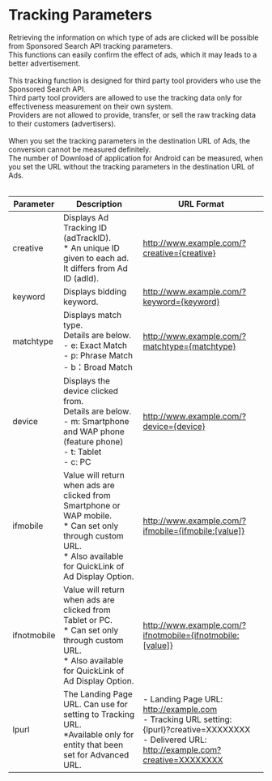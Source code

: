 # Tracking Parameters
Retrieving the information on which type of ads are clicked will be possible from Sponsored Search API tracking parameters. <br>
This functions can easily confirm the effect of ads, which it may leads to a better advertisement.<br>
<br>
This tracking function is designed for third party tool providers who use the Sponsored Search API. <br>
Third party tool providers are allowed to use the tracking data only for effectiveness measurement on their own system. <br>
Providers are not allowed to provide, transfer, or sell the raw tracking data to their customers (advertisers).<br>
<br>
When you set the tracking parameters in the destination URL of Ads, the conversion cannot be measured definitely.<br>
The number of Download of application for Android can be measured, when you set the URL without the tracking parameters in the destination URL of Ads.<br>
<br>

Parameter | Description | URL Format
---------- | ------------------- | ----------------------
creative |Displays Ad Tracking ID (adTrackID).<br>* An unique ID given to each ad. It differs from Ad ID (adId).| http://www.example.com/?creative={creative} 
keyword | Displays bidding keyword.| http://www.example.com/?keyword={keyword} 
matchtype | Displays match type.<br> Details are below.<br> - e: Exact Match<br> - p: Phrase Match<br> - b：Broad Match|http://www.example.com/?matchtype={matchtype} 
device | Displays the device clicked from. <br>Details are below.<br> - m: Smartphone and WAP phone (feature phone)<br> - t: Tablet<br> - c: PC | http://www.example.com/?device={device}<br>
ifmobile | Value will return when ads are clicked from Smartphone or WAP mobile.<br>* Can set only through custom URL.<br>* Also available for QuickLink of Ad Display Option.| http://www.example.com/?ifmobile={ifmobile:[value]}
ifnotmobile| Value will return when ads are clicked from Tablet or PC.<br>* Can set only through custom URL.<br>* Also available for QuickLink of Ad Display Option.|http://www.example.com/?ifnotmobile={ifnotmobile:[value]}
lpurl | The Landing Page URL. Can use for setting to Tracking URL.<br>*Available only for entity that been set for Advanced URL. | - Landing Page URL: http://example.com<br>- Tracking URL setting: {lpurl}?creative=XXXXXXXX<br>- Delivered URL: http://example.com?creative=XXXXXXXX


